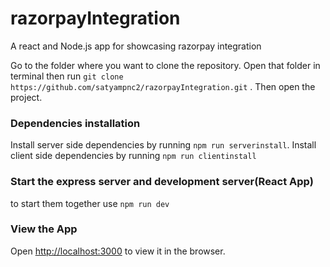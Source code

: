 # razorpayIntegration
A react and Node.js app for showcasing razorpay integration

Go to the folder where you want to clone the repository.
Open that folder in terminal then run `git clone https://github.com/satyampnc2/razorpayIntegration.git` . Then open the project.

### Dependencies installation
Install server side dependencies by running `npm run serverinstall`.
Install client side dependencies by running `npm run clientinstall`

### Start the express server and development server(React App)
to start them together use `npm run dev`

### View the App
Open [http://localhost:3000](http://localhost:3000) to view it in the browser.

